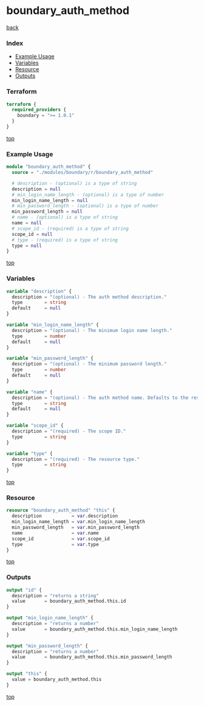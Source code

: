 # boundary_auth_method

[back](../boundary.md)

### Index

- [Example Usage](#example-usage)
- [Variables](#variables)
- [Resource](#resource)
- [Outputs](#outputs)

### Terraform

```terraform
terraform {
  required_providers {
    boundary = ">= 1.0.1"
  }
}
```

[top](#index)

### Example Usage

```terraform
module "boundary_auth_method" {
  source = "./modules/boundary/r/boundary_auth_method"

  # description - (optional) is a type of string
  description = null
  # min_login_name_length - (optional) is a type of number
  min_login_name_length = null
  # min_password_length - (optional) is a type of number
  min_password_length = null
  # name - (optional) is a type of string
  name = null
  # scope_id - (required) is a type of string
  scope_id = null
  # type - (required) is a type of string
  type = null
}
```

[top](#index)

### Variables

```terraform
variable "description" {
  description = "(optional) - The auth method description."
  type        = string
  default     = null
}

variable "min_login_name_length" {
  description = "(optional) - The minimum login name length."
  type        = number
  default     = null
}

variable "min_password_length" {
  description = "(optional) - The minimum password length."
  type        = number
  default     = null
}

variable "name" {
  description = "(optional) - The auth method name. Defaults to the resource name."
  type        = string
  default     = null
}

variable "scope_id" {
  description = "(required) - The scope ID."
  type        = string
}

variable "type" {
  description = "(required) - The resource type."
  type        = string
}
```

[top](#index)

### Resource

```terraform
resource "boundary_auth_method" "this" {
  description           = var.description
  min_login_name_length = var.min_login_name_length
  min_password_length   = var.min_password_length
  name                  = var.name
  scope_id              = var.scope_id
  type                  = var.type
}
```

[top](#index)

### Outputs

```terraform
output "id" {
  description = "returns a string"
  value       = boundary_auth_method.this.id
}

output "min_login_name_length" {
  description = "returns a number"
  value       = boundary_auth_method.this.min_login_name_length
}

output "min_password_length" {
  description = "returns a number"
  value       = boundary_auth_method.this.min_password_length
}

output "this" {
  value = boundary_auth_method.this
}
```

[top](#index)
